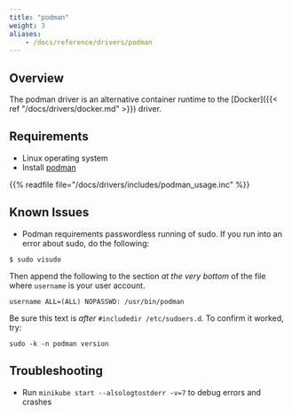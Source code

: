 ```yaml
---
title: "podman"
weight: 3
aliases:
    - /docs/reference/drivers/podman
---
```


## Overview

The podman driver is an alternative container runtime to the [Docker]({{< ref "/docs/drivers/docker.md" >}}) driver.

## Requirements

- Linux operating system
- Install [podman](https://podman.io/getting-started/installation.html)

{{% readfile file="/docs/drivers/includes/podman_usage.inc" %}}

## Known Issues

- Podman requirements passwordless running of sudo. If you run into an error about sudo, do the following:

```shell
$ sudo visudo
```
Then append the following to the section *at the very bottom* of the file where `username` is your user account.

```shell
username ALL=(ALL) NOPASSWD: /usr/bin/podman
```

Be sure this text is *after* `#includedir /etc/sudoers.d`. To confirm it worked, try:

```shell
sudo -k -n podman version
```

## Troubleshooting

- Run `minikube start --alsologtostderr -v=7` to debug errors and crashes
